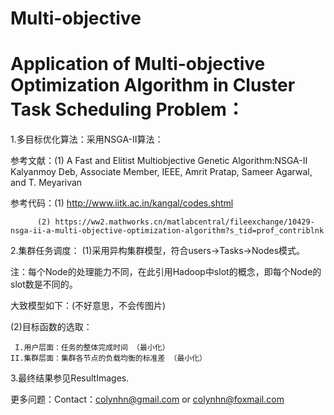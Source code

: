 # Multi-objective
# Application of Multi-objective Optimization Algorithm in Cluster Task Scheduling Problem：
1.多目标优化算法：采用NSGA-II算法：
 
  参考文献：(1) A Fast and Elitist Multiobjective Genetic Algorithm:NSGA-II Kalyanmoy Deb, Associate Member, IEEE, Amrit Pratap, Sameer                    Agarwal, and T. Meyarivan
  
  参考代码：(1) http://www.iitk.ac.in/kangal/codes.shtml
          
          (2) https://ww2.mathworks.cn/matlabcentral/fileexchange/10429-nsga-ii-a-multi-objective-optimization-algorithm?s_tid=prof_contriblnk
          
           
2.集群任务调度：
  (1)采用异构集群模型，符合users->Tasks->Nodes模式。
   
   注：每个Node的处理能力不同，在此引用Hadoop中slot的概念，即每个Node的slot数是不同的。
     
   大致模型如下：(不好意思，不会传图片)
   
  (2)目标函数的选取：
  
     I.用户层面：任务的整体完成时间 （最小化）
    II.集群层面：集群各节点的负载均衡的标准差 （最小化）
    
3.最终结果参见ResultImages.
    
    
 更多问题：Contact：colynhn@gmail.com or colynhn@foxmail.com
            
   
